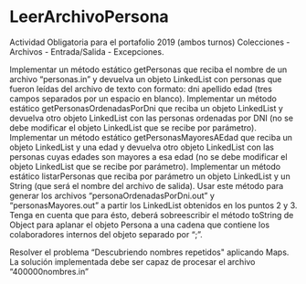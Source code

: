 # LeerArchivoPersona
Actividad Obligatoria para el portafolio 2019 (ambos turnos)
Colecciones - Archivos - Entrada/Salida - Excepciones.

Implementar un método estático getPersonas que reciba el nombre de un archivo “personas.in” y devuelva un objeto LinkedList<Persona> con personas que fueron leídas del archivo de texto con formato: dni apellido edad (tres campos separados por un espacio en blanco). 
Implementar un método estático getPersonasOrdenadasPorDni que reciba un objeto LinkedList<Persona> y devuelva otro objeto LinkedList<Persona> con las personas ordenadas por DNI (no se debe modificar el objeto LinkedList<Persona> que se recibe por parámetro). 
Implementar un método estático getPersonasMayoresAEdad que reciba un objeto LinkedList<Persona> y una edad y devuelva otro objeto LinkedList<Persona> con las personas cuyas edades son mayores a esa edad (no se debe modificar el objeto LinkedList<Persona> que se recibe por parámetro). 
Implementar un método estático listarPersonas que reciba por parámetro un objeto LinkedList<Persona> y un String (que será el nombre del archivo de salida).  Usar este método para generar los archivos “personaOrdenadasPorDni.out” y “personasMayores.out” a partir los LinkedList<Persona> obtenidos en los  puntos 2 y 3. Tenga en cuenta que para ésto, deberá sobreescribir el método toString de Object para aplanar el objeto Persona a una cadena que contiene los colaboradores internos del objeto separado por “;”.

Resolver el problema “Descubriendo nombres repetidos" aplicando Maps. La solución implementada debe ser capaz de procesar el archivo “400000nombres.in”
